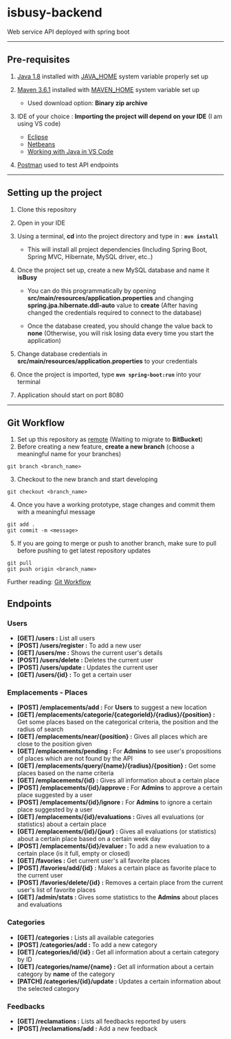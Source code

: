 # isbusy-backend
Web service API deployed with spring boot

___
## Pre-requisites
1.  [Java 1.8](https://www.oracle.com/technetwork/java/javaee/downloads/jdk8-downloads-2133151.html) installed with [JAVA_HOME](https://docs.oracle.com/cd/E19182-01/820-7851/inst_cli_jdk_javahome_t/) system variable properly set up

2. [Maven 3.6.1](https://maven.apache.org/download.cgi) installed with [MAVEN_HOME](https://maven.apache.org/install.html) system variable set up
    + Used download option: **Binary zip archive** 
3. IDE of your choice : __Importing the project will depend on your IDE__ (I am using VS code) 
    + [Eclipse](https://vaadin.com/tutorials/import-maven-project-eclipse)
    + [Netbeans](https://vaadin.com/tutorials/import-maven-project-netbeans)
    + [Working with Java in VS Code](https://code.visualstudio.com/docs/java/java-project#_generate-project-from-maven-archetype)
4. [Postman](https://www.getpostman.com/downloads/) used to test API endpoints
___

## Setting up the project

1.  Clone this repository


2.  Open in your IDE 


3. Using a terminal, **cd** into the project directory and type in : **`mvn install`** 

    + This will install all project dependencies (Including Spring Boot, Spring MVC, Hibernate, MySQL driver, etc..)


4. Once the project set up, create a new MySQL database and name it **isBusy**

    + You can do this programmatically by opening **src/main/resources/application.properties** and changing **spring.jpa.hibernate.ddl-auto** value to **create** (After having changed the credentials required to connect to the database)

    + Once the database created, you should change the value back to **none** (Otherwise, you will risk losing data every time you start the application)


5. Change database credentials in **src/main/resources/application.properties** to your credentials

6. Once the project is imported, type **`mvn spring-boot:run`** into your terminal

7. Application should start on port 8080



___
## Git Workflow
1. Set up this repository as [remote](https://articles.assembla.com/using-git/how-to-add-a-new-remote-to-your-git-repo) (Waiting to migrate to **BitBucket**)
2. Before creating a new feature, **create a new branch** (choose a meaningful name for your branches)
```git
git branch <branch_name>
```
3. Checkout to the new branch and start developing
```git
git checkout <branch_name>
```
4. Once you have a working prototype, stage changes and commit them with a meaningful message
```git
git add .
git commit -m <message>
```
5. If you are going to merge or push to another branch, make sure to pull before pushing to get latest repository updates
```git 
git pull 
git push origin <branch_name>
```
Further reading: [Git Workflow](https://www.atlassian.com/git/tutorials/comparing-workflows)


## Endpoints

### Users
* **[GET]  /users :** List all users
* **[POST] /users/register :** To add a new user
* **[GET]  /users/me :** Shows the current user's details
* **[POST] /users/delete :** Deletes the current user
* **[POST] /users/update :** Updates the current user
* **[GET]  /users/{id} :** To get a certain user

### Emplacements - Places

* **[POST] /emplacements/add :** For **Users** to suggest a new location
* **[GET] /emplacements/categorie/{categorieId}/{radius}/{position} :** Get some places based on the categorical criteria, the position and the radius of search
* **[GET] /emplacements/near/{position} :** Gives all places which are close to the position given
* **[GET] /emplacements/pending :** For **Admins** to see user's propositions of places which are not found by the API
* **[GET] /emplacements/query/{name}/{radius}/{position} :** Get some places based on the name criteria
* **[GET] /emplacements/{id} :** Gives all information about a certain place
* **[POST] /emplacements/{id}/approve :** For **Admins** to approve a certain place suggested by a user
* **[POST] /emplacements/{id}/ignore :** For **Admins** to ignore a certain place suggested by a user
* **[GET] /emplacements/{id}/evaluations :** Gives all evaluations (or statistics) about a certain place
* **[GET] /emplacements/{id}/{jour} :** Gives all evaluations (or statistics) about a certain place based on a certain week day
* **[POST] /emplacements/{id}/evaluer :** To add a new evaluation to a certain place (is it full, empty or closed)
* **[GET] /favories :** Get current user's all favorite places 
* **[POST] /favories/add/{id} :** Makes a certain place as favorite place to the current user 
* **[POST] /favories/delete/{id} :** Removes a certain place from the current user's list of favorite places 
* **[GET] /admin/stats :** Gives some statistics to the **Admins** about places and evaluations 

### Categories

* **[GET] /categories :** Lists all available categories
* **[POST] /categories/add :** To add a new category
* **[GET] /categories/id/{id} :** Get all information about a certain category by ID
* **[GET] /categories/name/{name} :** Get all information about a certain category by **name** of the category
* **[PATCH] /categories/{id}/update :** Updates a certain information about the selected category


### Feedbacks
* **[GET] /reclamations :** Lists all feedbacks reported by users
* **[POST] /reclamations/add :** Add a new feedback

